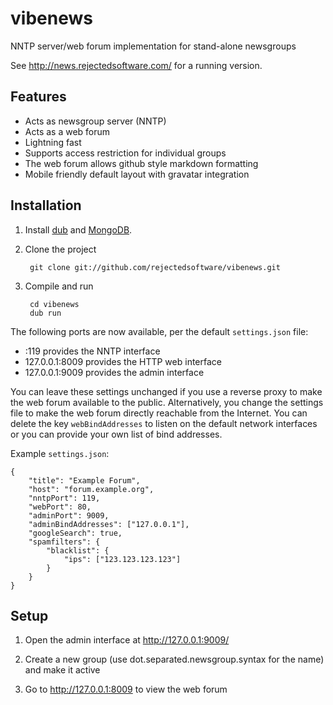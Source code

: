 vibenews
========

NNTP server/web forum implementation for stand-alone newsgroups

See <http://news.rejectedsoftware.com/> for a running version.


Features
--------

 - Acts as newsgroup server (NNTP)
 - Acts as a web forum
 - Lightning fast
 - Supports access restriction for individual groups
 - The web forum allows github style markdown formatting
 - Mobile friendly default layout with gravatar integration


Installation
------------

1. Install [dub](https://github.com/rejectedsoftware/dub/) and [MongoDB](http://www.mongodb.org/).

2. Clone the project

        git clone git://github.com/rejectedsoftware/vibenews.git
    
3. Compile and run

        cd vibenews
        dub run

The following ports are now available, per the default `settings.json` file:

 - :119 provides the NNTP interface
 - 127.0.0.1:8009 provides the HTTP web interface
 - 127.0.0.1:9009 provides the admin interface

You can leave these settings unchanged if you use a reverse proxy to make the web forum available to the public. Alternatively, you change the settings file to make the web forum directly reachable from the Internet. You can delete the key `webBindAddresses` to listen on the default network interfaces or you can provide your own list of bind addresses.

Example `settings.json`:

```
{
	"title": "Example Forum",
	"host": "forum.example.org",
	"nntpPort": 119,
	"webPort": 80,
	"adminPort": 9009,
	"adminBindAddresses": ["127.0.0.1"],
	"googleSearch": true,
	"spamfilters": {
		"blacklist": {
			"ips": ["123.123.123.123"]
		}
	}
}
```


Setup
-----

1. Open the admin interface at <http://127.0.0.1:9009/>

2. Create a new group (use dot.separated.newsgroup.syntax for the name) and make it active

3. Go to <http://127.0.0.1:8009> to view the web forum
